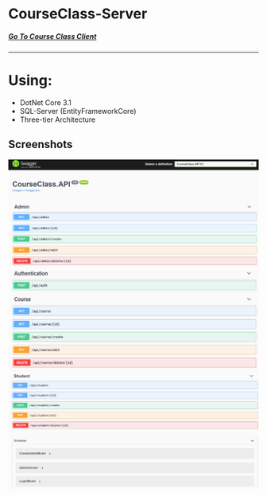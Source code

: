 # CourseClass-Server

##### [Go To Course Class Client](https://github.com/JonathanDarmon/CourseClass-Client "Client Side")
___

# Using:
  * DotNet Core 3.1
  * SQL-Server (EntityFrameworkCore)
  * Three-tier Architecture
  
## Screenshots
![Screenshot](Captur.png)
![Screenshot](Captur1.png)
![Screenshot](Captur2.png)
